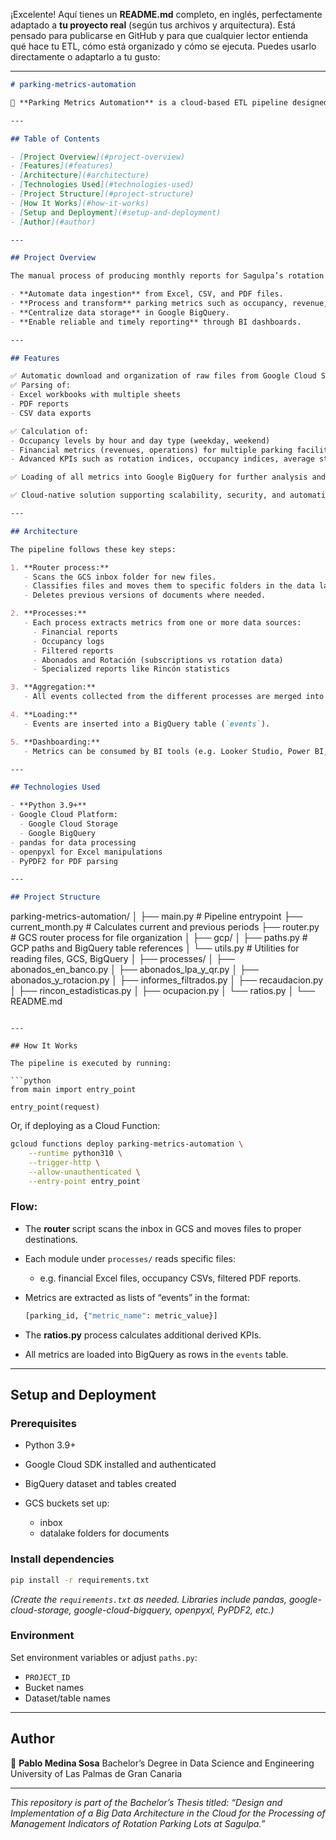 ¡Excelente! Aquí tienes un **README.md** completo, en inglés, perfectamente adaptado a **tu proyecto real** (según tus archivos y arquitectura). Está pensado para publicarse en GitHub y para que cualquier lector entienda qué hace tu ETL, cómo está organizado y cómo se ejecuta. Puedes usarlo directamente o adaptarlo a tu gusto:

---

```markdown
# parking-metrics-automation

🚗 **Parking Metrics Automation** is a cloud-based ETL pipeline designed to automate the extraction, transformation, and loading of operational and financial indicators for rotation parking facilities managed by Sagulpa. This project processes diverse documents and datasets stored in Google Cloud Storage, transforming them into consolidated metrics and KPIs loaded into BigQuery for business analytics and reporting.

---

## Table of Contents

- [Project Overview](#project-overview)
- [Features](#features)
- [Architecture](#architecture)
- [Technologies Used](#technologies-used)
- [Project Structure](#project-structure)
- [How It Works](#how-it-works)
- [Setup and Deployment](#setup-and-deployment)
- [Author](#author)

---

## Project Overview

The manual process of producing monthly reports for Sagulpa’s rotation parking was labor-intensive, error-prone, and difficult to maintain. This ETL pipeline was developed as part of a Bachelor’s Degree Final Project to:

- **Automate data ingestion** from Excel, CSV, and PDF files.
- **Process and transform** parking metrics such as occupancy, revenue, and operational data.
- **Centralize data storage** in Google BigQuery.
- **Enable reliable and timely reporting** through BI dashboards.

---

## Features

✅ Automatic download and organization of raw files from Google Cloud Storage.  
✅ Parsing of:
- Excel workbooks with multiple sheets
- PDF reports
- CSV data exports

✅ Calculation of:
- Occupancy levels by hour and day type (weekday, weekend)
- Financial metrics (revenues, operations) for multiple parking facilities
- Advanced KPIs such as rotation indices, occupancy indices, average stay times, revenue per space, etc.

✅ Loading of all metrics into Google BigQuery for further analysis and dashboarding.

✅ Cloud-native solution supporting scalability, security, and automation.

---

## Architecture

The pipeline follows these key steps:

1. **Router process:**
   - Scans the GCS inbox folder for new files.
   - Classifies files and moves them to specific folders in the data lake.
   - Deletes previous versions of documents where needed.

2. **Processes:**
   - Each process extracts metrics from one or more data sources:
     - Financial reports
     - Occupancy logs
     - Filtered reports
     - Abonados and Rotación (subscriptions vs rotation data)
     - Specialized reports like Rincón statistics

3. **Aggregation:**
   - All events collected from the different processes are merged into a single list of metric events.

4. **Loading:**
   - Events are inserted into a BigQuery table (`events`).

5. **Dashboarding:**
   - Metrics can be consumed by BI tools (e.g. Looker Studio, Power BI, etc.) for visualization.

---

## Technologies Used

- **Python 3.9+**
- Google Cloud Platform:
  - Google Cloud Storage
  - Google BigQuery
- pandas for data processing
- openpyxl for Excel manipulations
- PyPDF2 for PDF parsing

---

## Project Structure

```

parking-metrics-automation/
│
├── main.py                 # Pipeline entrypoint
├── current\_month.py        # Calculates current and previous periods
├── router.py               # GCS router process for file organization
│
├── gcp/
│   ├── paths.py            # GCP paths and BigQuery table references
│   └── utils.py            # Utilities for reading files, GCS, BigQuery
│
├── processes/
│   ├── abonados\_en\_banco.py
│   ├── abonados\_lpa\_y\_qr.py
│   ├── abonados\_y\_rotacion.py
│   ├── informes\_filtrados.py
│   ├── recaudacion.py
│   ├── rincon\_estadisticas.py
│   ├── ocupacion.py
│   └── ratios.py
│
└── README.md

````

---

## How It Works

The pipeline is executed by running:

```python
from main import entry_point

entry_point(request)
````

Or, if deploying as a Cloud Function:

```bash
gcloud functions deploy parking-metrics-automation \
    --runtime python310 \
    --trigger-http \
    --allow-unauthenticated \
    --entry-point entry_point
```

### Flow:

* The **router** script scans the inbox in GCS and moves files to proper destinations.
* Each module under `processes/` reads specific files:

  * e.g. financial Excel files, occupancy CSVs, filtered PDF reports.
* Metrics are extracted as lists of “events” in the format:

  ```python
  [parking_id, {"metric_name": metric_value}]
  ```
* The **ratios.py** process calculates additional derived KPIs.
* All metrics are loaded into BigQuery as rows in the `events` table.

---

## Setup and Deployment

### Prerequisites

* Python 3.9+
* Google Cloud SDK installed and authenticated
* BigQuery dataset and tables created
* GCS buckets set up:

  * inbox
  * datalake folders for documents

### Install dependencies

```bash
pip install -r requirements.txt
```

*(Create the `requirements.txt` as needed. Libraries include pandas, google-cloud-storage, google-cloud-bigquery, openpyxl, PyPDF2, etc.)*

### Environment

Set environment variables or adjust `paths.py`:

* `PROJECT_ID`
* Bucket names
* Dataset/table names

---

## Author

👤 **Pablo Medina Sosa**
Bachelor’s Degree in Data Science and Engineering
University of Las Palmas de Gran Canaria

---

*This repository is part of the Bachelor’s Thesis titled:
“Design and Implementation of a Big Data Architecture in the Cloud for the Processing of Management Indicators of Rotation Parking Lots at Sagulpa.”*

```

